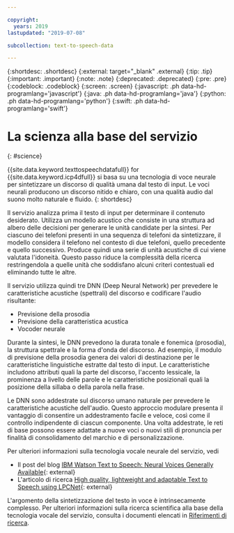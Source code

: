 ```yaml
---

copyright:
  years: 2019
lastupdated: "2019-07-08"

subcollection: text-to-speech-data

---
```


{:shortdesc: .shortdesc}
{:external: target="_blank" .external}
{:tip: .tip}
{:important: .important}
{:note: .note}
{:deprecated: .deprecated}
{:pre: .pre}
{:codeblock: .codeblock}
{:screen: .screen}
{:javascript: .ph data-hd-programlang='javascript'}
{:java: .ph data-hd-programlang='java'}
{:python: .ph data-hd-programlang='python'}
{:swift: .ph data-hd-programlang='swift'}

# La scienza alla base del servizio
{: #science}

{{site.data.keyword.texttospeechdatafull}} for {{site.data.keyword.icp4dfull}} si basa su una tecnologia di voce neurale per sintetizzare un discorso di qualità umana dal testo di input. Le voci neurali producono un discorso nitido e chiaro, con una qualità audio dal suono molto naturale e fluido.
{: shortdesc}

Il servizio analizza prima il testo di input per determinare il contenuto desiderato. Utilizza un modello acustico che consiste in una struttura ad albero delle decisioni per generare le unità candidate per la sintesi. Per ciascuno dei telefoni presenti in una sequenza di telefoni da sintetizzare, il modello considera il telefono nel contesto di due telefoni, quello precedente e quello successivo. Produce quindi una serie di unità acustiche di cui viene valutata l'idoneità. Questo passo riduce la complessità della ricerca restringendola a quelle unità che soddisfano alcuni criteri contestuali ed eliminando tutte le altre. 

Il servizio utilizza quindi tre DNN (Deep Neural Network) per prevedere le caratteristiche acustiche (spettrali) del discorso e codificare l'audio risultante: 

-   Previsione della prosodia 
-   Previsione della caratteristica acustica 
-   Vocoder neurale 

Durante la sintesi, le DNN prevedono la durata tonale e fonemica (prosodia), la struttura spettrale e la forma d'onda del discorso. Ad esempio, il modulo di previsione della prosodia genera dei valori di destinazione per le caratteristiche linguistiche estratte dal testo di input. Le caratteristiche includono attributi quali la parte del discorso, l'accento lessicale, la prominenza a livello delle parole e le caratteristiche posizionali quali la posizione della sillaba o della parola nella frase. 

Le DNN sono addestrate sul discorso umano naturale per prevedere le caratteristiche acustiche dell'audio. Questo approccio modulare presenta il vantaggio di consentire un addestramento facile e veloce, così come il controllo indipendente di ciascun componente. Una volta addestrate, le reti di base possono essere adattate a nuove voci o nuovi stili di pronuncia per finalità di consolidamento del marchio e di personalizzazione. 

Per ulteriori informazioni sulla tecnologia vocale neurale del servizio, vedi 

-   Il post del blog [IBM Watson Text to Speech: Neural Voices Generally Available](https://medium.com/ibm-watson/ibm-watson-text-to-speech-neural-voices-added-to-service-e562106ff9c7){: external} 
-   L'articolo di ricerca [High quality, lightweight and adaptable Text to Speech using LPCNet](https://arxiv.org/abs/1905.00590){: external} 

L'argomento della sintetizzazione del testo in voce è intrinsecamente complesso. Per ulteriori informazioni sulla ricerca scientifica alla base della tecnologia vocale del servizio, consulta i documenti elencati in [Riferimenti di ricerca](/docs/services/text-to-speech-data?topic=text-to-speech-data-references).
